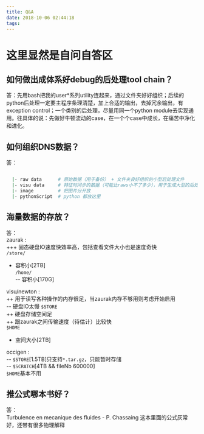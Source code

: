 ```yaml
---
title: Q&A
date: 2018-10-06 02:44:18
tags:
---
```


# 这里显然是自问自答区

## 如何做出成体系好debug的后处理tool chain？
答：先用bash把我的user*系列utility连起来，通过文件夹好好组织；后续的python后处理一定要主程序条理清楚，加上合适的输出，去掉冗余输出，有exception control；一个类别的后处理，尽量用同一个python module去实现通用。往具体的说：先做好牛顿流动的case，在一个个case中成长，在痛苦中净化和进化。


## 如何组织DNS数据？
答：
```bash

  |- raw data      # 原始数据（用于备份） + 文件夹良好组织的小型后处理文件
  |- visu data     # 特征时间步的数据（可能比raws小不了多少），用于生成大型的后处理文件(场），paraview save state 等等
  |- image         # 把图片分开放
  |- pythonScript  # python 都放这里

```

## 海量数据的存放？
答：    
zaurak :   
+++ 固态硬盘IO速度快效率高，包括查看文件大小也是速度奇快   
`/store/`   
-   容积小[2TB]   
`/home/`   
--  容积小[170G]

visu/newton :   
++ 用于读写各种操作的内存很足，当zaurak内存不够用则考虑开始启用   
-- 硬盘IO太慢
`$STORE`   
++ 硬盘存储空间足   
++ 跟zaurak之间传输速度（待估计）比较快   
`$HOME`   
-  空间大小[2TB]

occigen :   
-- `$STORE`[1.5TB]只支持`*.tar.gz`，只能暂时存储   
-- `$SCRATCH`[4TB && fileNb 600000]   
   `$HOME`基本不用


## 推公式哪本书好？
答：   
Turbulence en mecanique des fluides - P. Chassaing 这本里面的公式灰常好，还带有很多物理解释
